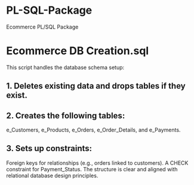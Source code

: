 # PL-SQL-Package
Ecommerce PL/SQL Package


# Ecommerce DB Creation.sql
This script handles the database schema setup:

## 1. Deletes existing data and drops tables if they exist.
## 2. Creates the following tables:
e_Customers, e_Products, e_Orders, e_Order_Details, and e_Payments.
## 3. Sets up constraints:
Foreign keys for relationships (e.g., orders linked to customers).
A CHECK constraint for Payment_Status.
The structure is clear and aligned with relational database design principles.
